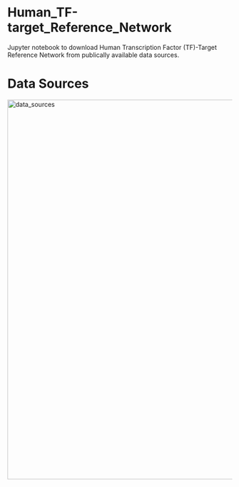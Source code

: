 # Human_TF-target_Reference_Network
Jupyter notebook to download Human Transcription Factor (TF)-Target Reference Network from publically available data sources.

# Data Sources

<img width="852" alt="data_sources" src="https://user-images.githubusercontent.com/47250394/166213947-33f8d26d-218f-4695-b7f5-c1620ab8e8e8.png">
